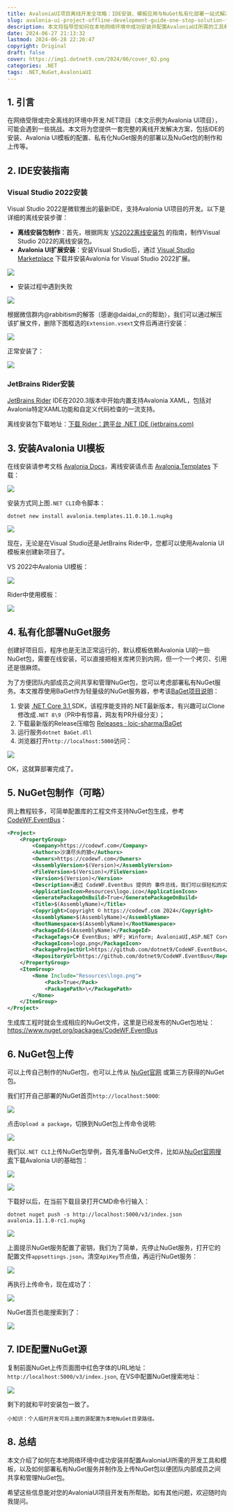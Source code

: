 ```yaml
---
title: AvaloniaUI项目离线开发全攻略：IDE安装、模板应用与NuGet私有化部署一站式解决
slug: avalonia-ui-project-offline-development-guide-one-stop-solution-for-ide-installation-template-application-and-nu-get-private-deployment
description: 本文将指导您如何在本地网络环境中成功安装并配置AvaloniaUI所需的工具和模板。
date: 2024-06-27 21:13:32
lastmod: 2024-06-28 22:26:47
copyright: Original
draft: false
cover: https://img1.dotnet9.com/2024/06/cover_02.png
categories: .NET
tags: .NET,NuGet,AvaloniaUI
---
```


## 1. 引言

在网络受限或完全离线的环境中开发.NET项目（本文示例为Avalonia UI项目），可能会遇到一些挑战。本文将为您提供一套完整的离线开发解决方案，包括IDE的安装、Avalonia UI模板的配置、私有化NuGet服务的部署以及NuGet包的制作和上传等。

## 2. IDE安装指南

### Visual Studio 2022安装

Visual Studio 2022是微软推出的最新IDE，支持Avalonia UI项目的开发。以下是详细的离线安装步骤：

- **离线安装包制作**：首先，根据网友 [VS2022离线安装包](https://www.cnblogs.com/sailJs/p/16864697.html) 的指南，制作Visual Studio 2022的离线安装包。
- **Avalonia UI扩展安装**：安装Visual Studio后，通过 [Visual Studio Marketplace](https://marketplace.visualstudio.com/items?itemName=AvaloniaTeam.AvaloniaVS) 下载并安装Avalonia for Visual Studio 2022扩展。

![](https://img1.dotnet9.com/2024/06/0201.jpg)

- 安装过程中遇到失败

![](https://img1.dotnet9.com/2024/06/0202.png)

根据微信群内@rabbitism的解答（感谢@daidai_cn的帮助），我们可以通过解压该扩展文件，删除下图框选的`Extension.vsext`文件后再进行安装：

![](https://img1.dotnet9.com/2024/06/0203.png)

正常安装了：

![](https://img1.dotnet9.com/2024/06/0204.png)

### JetBrains Rider安装

[JetBrains Rider](https://www.jetbrains.com/rider/) IDE在2020.3版本中开始内置支持Avalonia XAML，包括对Avalonia特定XAML功能和自定义代码检查的一流支持。

离线安装包下载地址：[下载 Rider：跨平台 .NET IDE (jetbrains.com)](https://www.jetbrains.com/zh-cn/rider/download/#section=windows)

## 3. 安装Avalonia UI模板

在线安装请参考文档 [Avalonia Docs](https://docs.avaloniaui.net/zh-Hans/docs/get-started/install)，离线安装请点击 [Avalonia.Templates](https://www.nuget.org/packages/Avalonia.Templates) 下载：

![](https://img1.dotnet9.com/2024/06/0205.png)

安装方式同上图`.NET CLI`命令脚本：

```shell
dotnet new install avalonia.templates.11.0.10.1.nupkg
```

![](https://img1.dotnet9.com/2024/06/0206.png)

现在，无论是在Visual Studio还是JetBrains Rider中，您都可以使用Avalonia UI模板来创建新项目了。

VS 2022中Avalonia UI模板：

![](https://img1.dotnet9.com/2024/06/0207.png)

Rider中使用模板：

![](https://img1.dotnet9.com/2024/06/0208.png)

## 4. 私有化部署NuGet服务

创建好项目后，程序也是无法正常运行的，默认模板依赖Avalonia UI的一些NuGet包，需要在线安装，可以直接把相关库拷贝到内网，但一个一个拷贝、引用还是很麻烦。

为了方便团队内部成员之间共享和管理NuGet包，您可以考虑部署私有NuGet服务。本文推荐使用BaGet作为轻量级的NuGet服务器，参考该[BaGet项目说明](https://github.com/loic-sharma/BaGet)：

1. 安装 [.NET Core 3.1 ](https://dotnet.microsoft.com/zh-cn/download/dotnet/3.1) SDK，该程序能支持的.NET最新版本，有兴趣可以Clone修改成`.NET 8\9`（PR中有惊喜，网友有PR升级分支）；
2. 下载最新版的Release压缩包 [Releases · loic-sharma/BaGet ](https://github.com/loic-sharma/BaGet/releases)
3. 运行服务`dotnet BaGet.dll`
4. 浏览器打开`http://localhost:5000`访问：

![](https://img1.dotnet9.com/2024/06/0209.png)

OK，这就算部署完成了。

## 5. NuGet包制作（可略）

网上教程较多，可简单配置库的工程文件支持NuGet包生成，参考[CodeWF.EventBus](https://github.com/dotnet9/CodeWF.EventBus)：

```xml
﻿<Project>
	<PropertyGroup>
		<Company>https://codewf.com</Company>
		<Authors>沙漠尽头的狼</Authors>
		<Owners>https://codewf.com</Owners>
		<AssemblyVersion>$(Version)</AssemblyVersion>
		<FileVersion>$(Version)</FileVersion>
		<Version>$(Version)</Version>
		<Description>通过 CodeWF.EventBus 提供的 事件总线，我们可以很轻松的实现 CQRS 模式。根据业务需求，我们可以创建并维护读模型，将读操作和写操作进行分离，从而提高应用程序的可扩展性和性能。可在各种模板项目使用：WPF、Winform、AvaloniaUI、ASP.NET Core等。The CodeWF.EventBus allows us to easily implement the CQRS mode. According to business requirements, we can create and maintain a read model to separate read and write operations, thereby improving the scalability and performance of the application. Can be used in various template projects: WPF, Winform, AvaloniaUI, ASP. NET Core, etc.</Description>
		<ApplicationIcon>Resources\logo.ico</ApplicationIcon>
		<GeneratePackageOnBuild>True</GeneratePackageOnBuild>
		<Title>$(AssemblyName)</Title>
		<Copyright>Copyright © https://codewf.com 2024</Copyright>
		<AssemblyName>$(AssemblyName)</AssemblyName>
		<RootNamespace>$(AssemblyName)</RootNamespace>
		<PackageId>$(AssemblyName)</PackageId>
		<PackageTags>C# EventBus; WPF; Winform; AvaloniaUI,ASP.NET Core;</PackageTags>
		<PackageIcon>logo.png</PackageIcon>
		<PackageProjectUrl>https://github.com/dotnet9/CodeWF.EventBus</PackageProjectUrl>
		<RepositoryUrl>https://github.com/dotnet9/CodeWF.EventBus</RepositoryUrl>
	</PropertyGroup>
	<ItemGroup>
		<None Include="Resources\logo.png">
			<Pack>True</Pack>
			<PackagePath>\</PackagePath>
		</None>
	</ItemGroup>
</Project>
```

生成库工程时就会生成相应的NuGet文件，这里是已经发布的NuGet包地址：https://www.nuget.org/packages/CodeWF.EventBus

## 6. NuGet包上传

可以上传自己制作的NuGet包，也可以上传从 [NuGet官网](https://www.nuget.org/) 或第三方获得的NuGet包。

我们打开自己部署的NuGet首页`http://localhost:5000`:

![](https://img1.dotnet9.com/2024/06/0211.png)

点击`Upload a package`，切换到NuGet包上传命令说明:

![](https://img1.dotnet9.com/2024/06/0212.png)

我们以`.NET CLI`上传NuGet包举例，首先准备NuGet文件，比如从[NuGet官网搜索](https://www.nuget.org/packages?q=avalonia)下载Avalonia UI的基础包：

![](https://img1.dotnet9.com/2024/06/0213.png)

![](https://img1.dotnet9.com/2024/06/0214.png)

下载好以后，在当前下载目录打开CMD命令行输入：

```shell
dotnet nuget push -s http://localhost:5000/v3/index.json avalonia.11.1.0-rc1.nupkg
```

![](https://img1.dotnet9.com/2024/06/0215.png)

上面提示NuGet服务配置了密钥，我们为了简单，先停止NuGet服务，打开它的配置文件`appsettings.json`，清空`ApiKey`节点值，再运行NuGet服务：

![](https://img1.dotnet9.com/2024/06/0216.png)

再执行上传命令，现在成功了：

![](https://img1.dotnet9.com/2024/06/0217.png)

NuGet首页也能搜索到了：

![](https://img1.dotnet9.com/2024/06/0218.png)

## 7. IDE配置NuGet源

复制前面NuGet上传页面图中红色字体的URL地址：`http://localhost:5000/v3/index.json`, 在VS中配置NuGet搜索地址：

![](https://img1.dotnet9.com/2024/06/0210.png)

剩下的就和平时安装包一致了。

`小知识：个人临时开发可将上面的源配置为本地NuGet目录路径。`

## 8. 总结

本文介绍了如何在本地网络环境中成功安装并配置AvaloniaUI所需的开发工具和模板，以及如何部署私有NuGet服务并制作及上传NuGet包以便团队内部成员之间共享和管理NuGet包。

希望这些信息能对您的AvaloniaUI项目开发有所帮助。如有其他问题，欢迎随时向我提问。
